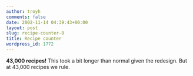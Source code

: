 ```yaml
---
author: troyh
comments: false
date: 2002-11-14 04:39:43+00:00
layout: post
slug: recipe-counter-8
title: Recipe counter
wordpress_id: 1772
---
```


**43,000 recipes!** This took a bit longer than normal given the redesign. But at 43,000 recipes we rule.
